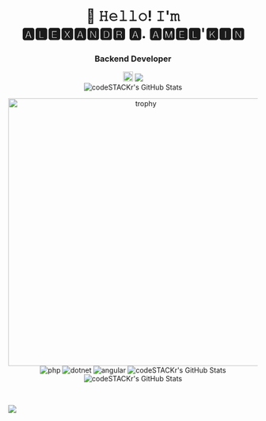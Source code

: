 <h1 align="center">👋 𝙷𝚎𝚕𝚕𝚘! 𝙸'𝚖 <br> 🅰🅻🅴🆇🅰🅽🅳🆁 🅰. 🅰🅼🅴🅻'🅺🅸🅽</h1>

<h3 align="center">Backend Developer</h3>
<p align="center">
 <a href="https://www.linkedin.com/in/aleksandr-amelkin/"><img src="https://img.shields.io/badge/linkedin-%230077B5.svg?style=for-the-badge&logo=linkedin&logoColor=white" style="height: 20px"/></a>
 <a href="https://tlgg.ru/GMaster"><img src="https://img.shields.io/badge/-Telegram-blue?style=flat&logo=Telegram&logoColor=white" /></a>
 <br>
 <img alt="codeSTACKr's GitHub Stats" src="https://komarev.com/ghpvc/?username=BinaryNinja-repo&color=green" />
</p>

<p align="center">
<img width="540" src="https://github-profile-trophy.vercel.app/?username=BinaryNinja-repo&theme=onedark" alt="trophy"/><br>
<img alt="php" src="https://img.shields.io/badge/php-%23777BB4.svg?style=for-the-badge&logo=php&logoColor=white" />
<img alt="dotnet" src="https://img.shields.io/badge/.NET-5C2D91?style=for-the-badge&logo=.net&logoColor=white" />
<img alt="angular" src="https://img.shields.io/badge/angular-%23DD0031.svg?style=for-the-badge&logo=angular&logoColor=white" />
<img alt="codeSTACKr's GitHub Stats" src="https://img.shields.io/badge/gitlab%20ci-%23181717.svg?style=for-the-badge&logo=gitlab&logoColor=white" />
<img alt="codeSTACKr's GitHub Stats" src="https://img.shields.io/badge/github%20actions-%232671E5.svg?style=for-the-badge&logo=githubactions&logoColor=white" />
</p>
<br>

[//]: # (<img src="https://github-readme-activity-graph.cyclic.app/graph?username=BinaryNinja-repo&theme=xcode">)
<img src="http://github-profile-summary-cards.vercel.app/api/cards/profile-details?username=BinaryNinja-repo&theme=gruvbox">

